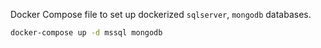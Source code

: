 Docker Compose file to set up dockerized `sqlserver`, `mongodb` databases.

```bash
docker-compose up -d mssql mongodb
```
